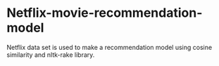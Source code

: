 # Netflix-movie-recommendation-model
Netflix data set is used to make a recommendation model using cosine similarity and nltk-rake library.
